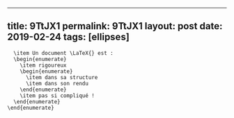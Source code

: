 ---
 title: 9TtJX1
 permalink: 9TtJX1
 layout: post
 date: 2019-02-24
 tags: [ellipses]
 ---

```latex\begin{enumerate}
  \item Un document \LaTeX{} est :
  \begin{enumerate}
    \item rigoureux
    \begin{enumerate}
      \item dans sa structure
      \item dans son rendu
    \end{enumerate}
    \item pas si compliqué !
  \end{enumerate}
\end{enumerate}
```